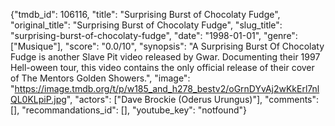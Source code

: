 {"tmdb_id": 106116, "title": "Surprising Burst of Chocolaty Fudge", "original_title": "Surprising Burst of Chocolaty Fudge", "slug_title": "surprising-burst-of-chocolaty-fudge", "date": "1998-01-01", "genre": ["Musique"], "score": "0.0/10", "synopsis": "A Surprising Burst Of Chocolaty Fudge is another Slave Pit video released by Gwar. Documenting their 1997 Hell-oween tour, this video contains the only official release of their cover of The Mentors Golden Showers.", "image": "https://image.tmdb.org/t/p/w185_and_h278_bestv2/oGrnDYvAj2wKkErl7nlQL0KLpiP.jpg", "actors": ["Dave Brockie (Oderus Urungus)"], "comments": [], "recommandations_id": [], "youtube_key": "notfound"}
